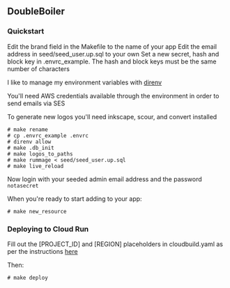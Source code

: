 ## DoubleBoiler

### Quickstart
Edit the brand field in the Makefile to the name of your app
Edit the email address in seed/seed_user.up.sql to your own
Set a new secret, hash and block key in .envrc_example. The hash and block keys must be the same number of characters

I like to manage my environment variables with [direnv](https://direnv.net/)

You'll need AWS credentials available through the environment in order to send emails via SES

To generate new logos you'll need inkscape, scour, and convert installed

```
# make rename
# cp .envrc_example .envrc
# direnv allow
# make .db_init
# make logos_to_paths
# make rummage < seed/seed_user.up.sql
# make live_reload
```

Now login with your seeded admin email address and the password `notasecret`

When you're ready to start adding to your app:

```
# make new_resource
```

### Deploying to Cloud Run
Fill out the [PROJECT_ID] and [REGION] placeholders in cloudbuild.yaml as per the instructions [here](https://cloud.google.com/cloud-build/docs/deploying-builds/deploy-cloud-run)

Then:

```
# make deploy
```
